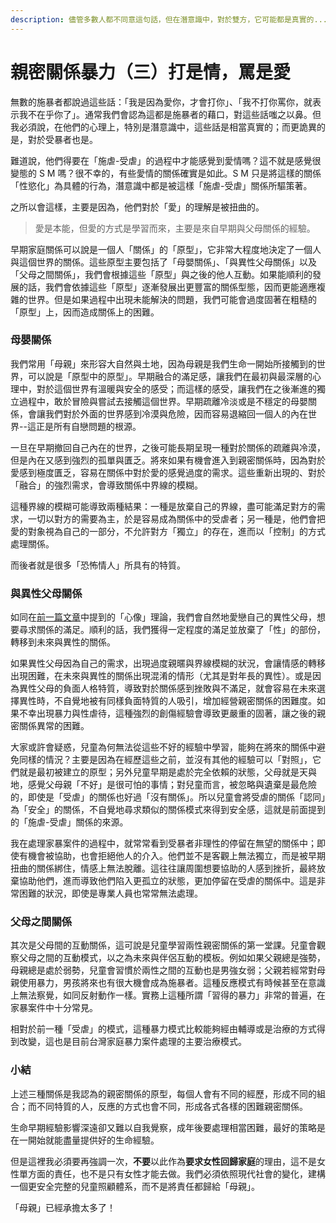 ```yaml
---
description: 儘管多數人都不同意這句話，但在潛意識中，對於雙方，它可能都是真實的...
---
```


# 親密關係暴力（三）打是情，罵是愛

無數的施暴者都說過這些話：「我是因為愛你，才會打你」、「我不打你罵你，就表示我不在乎你了」。通常我們會認為這都是施暴者的藉口，對這些話嗤之以鼻。但我必須說，在他們的心理上，特別是潛意識中，這些話是相當真實的；而更詭異的是，對於受暴者也是。

難道說，他們得要在「施虐-受虐」的過程中才能感覺到愛情嗎？這不就是感覺很變態的 S M 嗎？很不幸的，有些愛情的關係確實是如此。S M 只是將這樣的關係「性慾化」為具體的行為，潛意識中都是被這樣「施虐-受虐」關係所驅策著。

之所以會這樣，主要是因為，他們對於「愛」的理解是被扭曲的。

> 愛是本能，但愛的方式是學習而來，主要是來自早期與父母關係的經驗。

早期家庭關係可以說是一個人「關係」的「原型」，它非常大程度地決定了一個人與這個世界的關係。這些原型主要包括了「母嬰關係」、「與異性父母關係」以及「父母之間關係」，我們會根據這些「原型」與之後的他人互動。如果能順利的發展的話，我們會依據這些「原型」逐漸發展出更豐富的關係型態，因而更能適應複雜的世界。但是如果過程中出現未能解決的問題，我們可能會過度固著在粗糙的「原型」上，因而造成關係上的困難。

### 母嬰關係

我們常用「母親」來形容大自然與土地，因為母親是我們生命一開始所接觸到的世界，可以說是「原型中的原型」。早期融合的滿足感，讓我們在最初與最深層的心理中，對於這個世界有溫暖與安全的感受；而這樣的感受，讓我們在之後漸進的獨立過程中，敢於冒險與嘗試去接觸這個世界。早期疏離冷淡或是不穩定的母嬰關係，會讓我們對於外面的世界感到冷漠與危險，因而容易退縮回一個人的內在世界--這正是所有自戀問題的根源。

一旦在早期撤回自己內在的世界，之後可能長期呈現一種對於關係的疏離與冷漠，但是內在又感到強烈的孤單與匱乏。將來如果有機會進入到親密關係時，因為對於愛感到極度匱乏，容易在關係中對於愛的感覺過度的需求。這些重新出現的、對於「融合」的強烈需求，會導致關係中界線的模糊。

這種界線的模糊可能導致兩種結果：一種是放棄自己的界線，盡可能滿足對方的需求，一切以對方的需要為主，於是容易成為關係中的受虐者；另一種是，他們會把愛的對象視為自己的一部分，不允許對方「獨立」的存在，進而以「控制」的方式處理關係。

而後者就是很多「恐怖情人」所具有的特質。

### 與異性父母關係

如同在[前一篇文章](https://matters.news/forum/?post=17e7bb81-d7df-4d1a-ada5-c10028197469)中提到的「心像」理論，我們會自然地愛戀自己的異性父母，想要尋求關係的滿足。順利的話，我們獲得一定程度的滿足並放棄了「性」的部份，轉移到未來與異性的關係。

如果異性父母因為自己的需求，出現過度親暱與界線模糊的狀況，會讓情感的轉移出現困難，在未來與異性的關係出現混淆的情形（尤其是對年長的異性）。或是因為異性父母的負面人格特質，導致對於關係感到挫敗與不滿足，就會容易在未來選擇異性時，不自覺地被有同樣負面特質的人吸引，增加經營親密關係的困難度。如果不幸出現暴力與性虐待，這種強烈的創傷經驗會導致更嚴重的固著，讓之後的親密關係異常的困難。

大家或許會疑惑，兒童為何無法從這些不好的經驗中學習，能夠在將來的關係中避免同樣的情況？主要是因為在經歷這些之前，並沒有其他的經驗可以「對照」，它們就是最初被建立的原型；另外兒童早期是處於完全依賴的狀態，父母就是天與地，感覺父母親「不好」是很可怕的事情；對兒童而言，被忽略與遺棄是最危險的，即使是「受虐」的關係也好過「沒有關係」。所以兒童會將受虐的關係「認同」為「安全」的關係，不自覺地尋求類似的關係模式來得到安全感，這就是前面提到的「施虐-受虐」關係的來源。

我在處理家暴案件的過程中，就常常看到受暴者非理性的停留在無望的關係中；即使有機會被協助，也會拒絕他人的介入。他們並不是客觀上無法獨立，而是被早期扭曲的關係綁住，情感上無法脫離。這往往讓周圍想要協助的人感到挫折，最終放棄協助他們，進而導致他們陷入更孤立的狀態，更加停留在受虐的關係中。這是非常困難的狀況，即使是專業人員也常常無法處理。

### 父母之間關係

其次是父母間的互動關係，這可說是兒童學習兩性親密關係的第一堂課。兒童會觀察父母之間的互動模式，以之為未來與伴侶互動的模板。例如如果父親總是強勢，母親總是處於弱勢，兒童會習慣於兩性之間的互動也是男強女弱；父親若經常對母親使用暴力，男孩將來也有很大機會成為施暴者。這種反應模式有時候甚至在意識上無法察覺，如同反射動作一樣。實務上這種所謂「習得的暴力」非常的普遍，在家暴案件中十分常見。

相對於前一種「受虐」的模式，這種暴力模式比較能夠經由輔導或是治療的方式得到改變，這也是目前台灣家庭暴力案件處理的主要治療模式。

### 小結

上述三種關係是我認為的親密關係的原型，每個人會有不同的經歷，形成不同的組合；而不同特質的人，反應的方式也會不同，形成各式各樣的困難親密關係。

生命早期經驗影響深遠卻又難以自我覺察，成年後要處理相當困難，最好的策略是在一開始就能盡量提供好的生命經驗。

但是這裡我必須要再強調一次，**不要**以此作為**要求女性回歸家庭**的理由，這不是女性單方面的責任，也不是只有女性才能去做。我們必須依照現代社會的變化，建構一個更安全完整的兒童照顧體系，而不是將責任都歸給「母親」。

「母親」已經承擔太多了！

